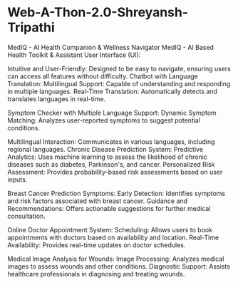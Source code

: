 # Web-A-Thon-2.0-Shreyansh-Tripathi
MedIQ - AI Health Companion &amp; Wellness Navigator
MedIQ - AI Based Health Toolkit & Assistant
User Interface (UI):

Intuitive and User-Friendly: Designed to be easy to navigate, ensuring users can access all features without difficulty.
Chatbot with Language Translation:
Multilingual Support: Capable of understanding and responding in multiple languages.
Real-Time Translation: Automatically detects and translates languages in real-time.

Symptom Checker with Multiple Language Support:
Dynamic Symptom Matching: Analyzes user-reported symptoms to suggest potential conditions.

Multilingual Interaction: Communicates in various languages, including regional languages.
Chronic Disease Prediction System:
Predictive Analytics: Uses machine learning to assess the likelihood of chronic diseases such as diabetes, Parkinson's, and cancer.
Personalized Risk Assessment: Provides probability-based risk assessments based on user inputs.

Breast Cancer Prediction Symptoms:
Early Detection: Identifies symptoms and risk factors associated with breast cancer.
Guidance and Recommendations: Offers actionable suggestions for further medical consultation.

Online Doctor Appointment System:
Scheduling: Allows users to book appointments with doctors based on availability and location.
Real-Time Availability: Provides real-time updates on doctor schedules.

Medical Image Analysis for Wounds:
Image Processing: Analyzes medical images to assess wounds and other conditions.
Diagnostic Support: Assists healthcare professionals in diagnosing and treating wounds.
